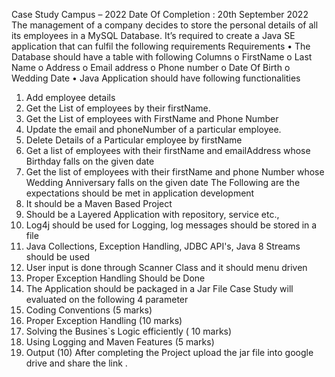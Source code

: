 Case Study Campus – 2022
Date Of Completion : 20th September 2022
The management of a company decides to store the personal details of all its employees in a MySQL Database. 
 It’s required to create a Java SE application that can fulfil the following requirements 
Requirements 
•	The Database should have a table with following Columns
o	FirstName
o	Last Name
o	Address
o	Email address
o	Phone number
o	Date Of Birth
o	Wedding Date
•	Java Application should have following functionalities
1.	Add employee details
2.	Get the List of employees by their firstName.
3.	Get the List of employees with FirstName and Phone Number
4.	Update the email and phoneNumber of a particular employee.
5.	Delete Details of a Particular employee by firstName
6.	Get a list of employees with their firstName and emailAddress  whose Birthday falls on the given date
7.	Get the list of employees with their firstName and phone Number whose Wedding Anniversary falls on the given date
The Following are the expectations should be met in application development 
1.	It should be a Maven Based Project
2.	Should be a Layered Application with repository, service etc.,
3.	Log4j should be used for Logging, log messages should be stored in a file
4.	Java Collections, Exception Handling, JDBC  API's, Java 8 Streams should be used
5.	User input is done through Scanner Class and it should menu driven
6.	Proper Exception Handling Should be Done
7.	The Application should be packaged in a Jar File 
Case Study will evaluated on the following 4 parameter
1. Coding Conventions (5 marks)
2. Proper Exception Handling (10 marks)
3. Solving the Busines`s Logic efficiently ( 10 marks)
4. Using Logging and Maven Features  (5 marks)
5. Output (10)
After completing the Project upload the jar file into google drive and share the link .
